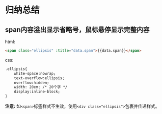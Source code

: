 # 归纳总结

## span内容溢出显示省略号，鼠标悬停显示完整内容

html:

```html
<span class="ellipsis" :title="data.span">{{data.span}}</span>
```

css:

```html
.ellipsis{
    white-space:nowrap;
    text-overflow:ellipsis;
    overflow:hidden;
    width: 20em; /* 20个字 */
    display:inline-block;
}
```

**注意:** 如`<span>`标签样式不生效，使用`<div class="ellipsis">`包裹并传递样式。

